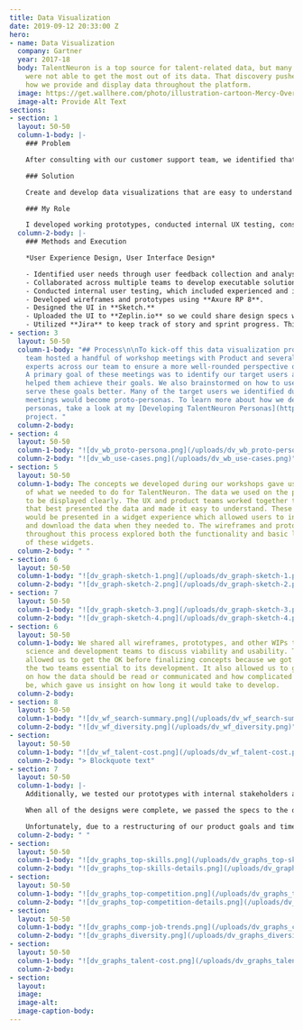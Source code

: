 ```yaml
---
title: Data Visualization
date: 2019-09-12 20:33:00 Z
hero:
- name: Data Visualization
  company: Gartner
  year: 2017-18
  body: TalentNeuron is a top source for talent-related data, but many of its users
    were not able to get the most out of its data. That discovery pushed us to explore
    how we provide and display data throughout the platform.
  image: https://get.wallhere.com/photo/illustration-cartoon-Mercy-Overwatch-Overwatch-L-cio-Overwatch-Ana-Overwatch-Symmetra-Overwatch-Zenyatta-Overwatch-12505.png
  image-alt: Provide Alt Text
sections:
- section: 1
  layout: 50-50
  column-1-body: |-
    ### Problem

    After consulting with our customer support team, we identified that TalentNeuron's visualizations either felt incomplete to our users or were difficult to understand. That meant many of our users needed additional instruction on how to use and interpret the platform's data– taking up valuable time from both our users and our team.

    ### Solution

    Create and develop data visualizations that are easy to understand and filter, while offering users the flexibility to use them for internal documentation that would drive data-backed talent decisions.

    ### My Role

    I developed working prototypes, conducted internal UX testing, consulted with Data Science and Development to test for backend feasibility, and designed the UI.
  column-2-body: |-
    ### Methods and Execution

    *User Experience Design, User Interface Design*

    - Identified user needs through user feedback collection and analysis.
    - Collaborated across multiple teams to develop executable solutions. The teams involved were Customer Support, Data Science, Product, IT/Development, and UX/Design.
    - Conducted internal user testing, which included experienced and inexperienced users.
    - Developed wireframes and prototypes using **Axure RP 8**.
    - Designed the UI in **Sketch.**
    - Uploaded the UI to **Zeplin.io** so we could share design specs with the development team. We also used this platform as a communication tool for any questions concerning the design and its implementation.
    - Utilized **Jira** to keep track of story and sprint progress. This project spanned across many sprints and, true to Agile, additional requirements and design changes were added when we learned more about our users.
- section: 3
  layout: 50-50
  column-1-body: "## Process\n\nTo kick-off this data visualization project, the UX
    team hosted a handful of workshop meetings with Product and several subject matter
    experts across our team to ensure a more well-rounded perspective on concepts.
    A primary goal of these meetings was to identify our target users and how TalentNeuron
    helped them achieve their goals. We also brainstormed on how to use our data to
    serve these goals better. Many of the target users we identified during these
    meetings would become proto-personas. To learn more about how we developed our
    personas, take a look at my [Developing TalentNeuron Personas](https://kirstengreen.com/projects/developing-talentneuron-personas)
    project. "
  column-2-body: 
- section: 4
  layout: 50-50
  column-1-body: "![dv_wb_proto-persona.png](/uploads/dv_wb_proto-persona.png)"
  column-2-body: "![dv_wb_use-cases.png](/uploads/dv_wb_use-cases.png)"
- section: 5
  layout: 50-50
  column-1-body: The concepts we developed during our workshops gave us a clear idea
    of what we needed to do for TalentNeuron. The data we used on the platform had
    to be displayed clearly. The UX and product teams worked together to create visualizations
    that best presented the data and made it easy to understand. These visualizations
    would be presented in a widget experience which allowed users to interact with
    and download the data when they needed to. The wireframes and prototypes created
    throughout this process explored both the functionality and basic look-and-feel
    of these widgets.
  column-2-body: " "
- section: 6
  layout: 50-50
  column-1-body: "![dv_graph-sketch-1.png](/uploads/dv_graph-sketch-1.png)"
  column-2-body: "![dv_graph-sketch-2.png](/uploads/dv_graph-sketch-2.png)"
- section: 7
  layout: 50-50
  column-1-body: "![dv_graph-sketch-3.png](/uploads/dv_graph-sketch-3.png)"
  column-2-body: "![dv_graph-sketch-4.png](/uploads/dv_graph-sketch-4.png)"
- section: 6
  layout: 50-50
  column-1-body: We shared all wireframes, prototypes, and other WIPs to the data
    science and development teams to discuss viability and usability. This process
    allowed us to get the OK before finalizing concepts because we got approval from
    the two teams essential to its development. It also allowed us to get expert advice
    on how the data should be read or communicated and how complicated the build might
    be, which gave us insight on how long it would take to develop.
  column-2-body: 
- section: 8
  layout: 50-50
  column-1-body: "![dv_wf_search-summary.png](/uploads/dv_wf_search-summary.png)"
  column-2-body: "![dv_wf_diversity.png](/uploads/dv_wf_diversity.png)"
- section: 
  layout: 50-50
  column-1-body: "![dv_wf_talent-cost.png](/uploads/dv_wf_talent-cost.png)"
  column-2-body: "> Blockquote text"
- section: 7
  layout: 50-50
  column-1-body: |-
    Additionally, we tested our prototypes with internal stakeholders across the team. They gave us feedback on what functionality was useful and what they thought could be done better based on what they knew about our users. We iterated on our concepts based on the responses we received and worked on the UI in Sketch for the final designs. During this time, our team did not have a formal research practice that regularly talked to users. We would, however, develop one in the coming months, and many of these widgets would go through that process (more on that soon).

    When all of the designs were complete, we passed the specs to the development team using Zeplin. We continued to work with the dev team during implementation by making sure any issues that emerged were solved without requiring excessive development effort or redesign from our end. That included keeping the users' needs first in any problem discussion.

    Unfortunately, due to a restructuring of our product goals and timeline, many of the widgets we worked on did not get published on the platform right away. We saved them in our design and dev library so we could use them in the future. The major win for this was: when we identified a need for them, we were able to pull them out and test them with users as a part of the user research practice we built after this project. That enabled us to test our user experience and design firsthand with users and verify their effectiveness. It also allowed us to gather data on our users, which lead us to make more accurate hypotheses when creating widgets and other features for the product.
  column-2-body: " "
- section: 
  layout: 50-50
  column-1-body: "![dv_graphs_top-skills.png](/uploads/dv_graphs_top-skills.png)"
  column-2-body: "![dv_graphs_top-skills-details.png](/uploads/dv_graphs_top-skills-details.png)"
- section: 
  layout: 50-50
  column-1-body: "![dv_graphs_top-competition.png](/uploads/dv_graphs_top-competition.png)"
  column-2-body: "![dv_graphs_top-competition-details.png](/uploads/dv_graphs_top-competition-details.png)"
- section: 
  layout: 50-50
  column-1-body: "![dv_graphs_comp-job-trends.png](/uploads/dv_graphs_comp-job-trends.png)"
  column-2-body: "![dv_graphs_diversity.png](/uploads/dv_graphs_diversity.png)"
- section: 
  layout: 50-50
  column-1-body: "![dv_graphs_talent-cost.png](/uploads/dv_graphs_talent-cost.png)"
  column-2-body: 
- section: 
  layout: 
  image: 
  image-alt: 
  image-caption-body: 
---
```


